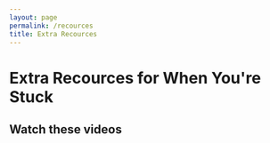 ```yaml
---
layout: page
permalink: /recources
title: Extra Recources
---
```


# Extra Recources for When You're Stuck

## Watch these videos